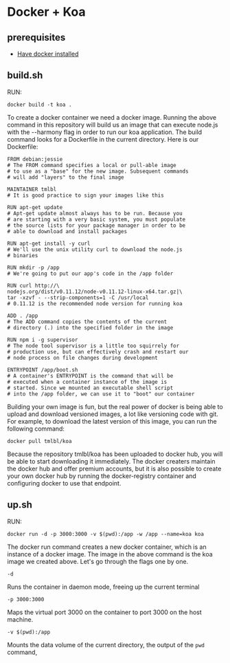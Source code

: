 Docker + Koa
============

## prerequisites

* [Have docker installed](https://docs.docker.com/installation/)

## build.sh

RUN:

    docker build -t koa .

To create a docker container we need a docker image. Running the above command in this repository will build us an image that can execute node.js with the --harmony flag in order to run our koa application. The build command looks for a Dockerfile in the current directory. Here is our Dockerfile:

````
FROM debian:jessie
# The FROM command specifies a local or pull-able image
# to use as a "base" for the new image. Subsequent commands
# will add "layers" to the final image

MAINTAINER tmlbl
# It is good practice to sign your images like this

RUN apt-get update
# Apt-get update almost always has to be run. Because you
# are starting with a very basic system, you must populate
# the source lists for your package manager in order to be 
# able to download and install packages

RUN apt-get install -y curl
# We'll use the unix utility curl to download the node.js
# binaries

RUN mkdir -p /app
# We're going to put our app's code in the /app folder

RUN curl http://\
nodejs.org/dist/v0.11.12/node-v0.11.12-linux-x64.tar.gz|\
tar -xzvf - --strip-components=1 -C /usr/local
# 0.11.12 is the recommended node version for running koa

ADD . /app
# The ADD command copies the contents of the current 
# directory (.) into the specified folder in the image

RUN npm i -g supervisor
# The node tool supervisor is a little too squirrely for
# production use, but can effectively crash and restart our
# node process on file changes during development

ENTRYPOINT /app/boot.sh
# A container's ENTRYPOINT is the command that will be 
# executed when a container instance of the image is 
# started. Since we mounted an executable shell script
# into the /app folder, we can use it to "boot" our container
````

Building your own image is fun, but the real power of docker is being able to upload and download versioned images, a lot like versioning code with git. For example, to download the latest version of this image, you can run the following command:

    docker pull tmlbl/koa

Because the repository tmlbl/koa has been uploaded to docker hub, you will be able to start downloading it immediately. The docker creaters maintain the docker hub and offer premium accounts, but it is also possible to create your own docker hub by running the docker-registry container and configuring docker to use that endpoint.

## up.sh

RUN:

    docker run -d -p 3000:3000 -v $(pwd):/app -w /app --name=koa koa

The docker run command creates a new docker container, which is an instance of a docker image. The image in the above command is the koa image we created above. Let's go through the flags one by one.

`-d`

Runs the container in daemon mode, freeing up the current terminal

`-p 3000:3000`

Maps the virtual port 3000 on the container to port 3000 on the host machine.

`-v $(pwd):/app`

Mounts the data volume of the current directory, the output of the `pwd` command, 
